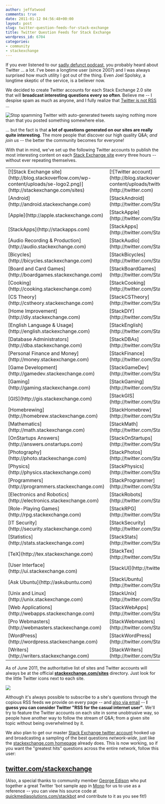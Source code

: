 ```yaml
---
author: jeffatwood
comments: true
date: 2011-01-12 04:56:48+00:00
layout: post
slug: twitter-question-feeds-for-stack-exchange
title: Twitter Question Feeds for Stack Exchange
wordpress_id: 6704
categories:
- community
- stackexchange
---
```


If you ever listened to our [sadly defunct podcast](http://blog.stackoverflow.com/category/podcasts/), you probably heard about Twitter ... a lot. I've been a longtime user (since 2007) and I was always surprised how much utility I got out of the thing. Even Joel Spolsky, a longtime skeptic of the service, is a believer now.

We decided to create Twitter accounts for each Stack Exchange 2.0 site that will **broadcast interesting questions every so often**. Believe me -- I despise spam as much as anyone, and I fully realize that [Twitter is not RSS](http://twitter.com/#!/isnotrss) ...

![Stop spamming Twitter with auto-generated tweets saying nothing more than that you posted something somewhere else.](http://blog.stackoverflow.com/wp-content/uploads/twitter-is-not-rss.png)

... but the fact is that **a lot of questions generated on our sites are really quite interesting**. The more people that discover our high quality Q&A; _and join us_ -- the better the community becomes for everyone!

With that in mind, we've set up the following Twitter accounts to publish the most interesting content on each [Stack Exchange site](http://stackexchange.com/sites) every three hours -- without ever repeating themselves.

<table cellpadding="2" width="400" cellspacing="2" >

<tr >

<td >
[![Stack Exchange site](http://blog.stackoverflow.com/wp-content/uploads/se-logo2.png)](http://stackexchange.com/sites)

</td>


<td >
[![Twitter account](http://blog.stackoverflow.com/wp-content/uploads/twitter-logo1.png)](http://twitter.com)

</td>

<tr >

<td >[Android](http://android.stackexchange.com)
</td>

<td >[StackAndroid](http://twitter.com/StackAndroid)
</td>
</tr>

<tr >

<td >[Apple](http://apple.stackexchange.com)
</td>

<td >[StackApple](http://twitter.com/StackApple)
</td>
</tr>

<tr >

<td >[StackApps](http://stackapps.com)
</td>

<td >[StackApps](http://twitter.com/StackApps)
</td>
</tr>

<tr >

<td >[Audio Recording & Production](http://audio.stackexchange.com)
</td>

<td >[StackAudio](http://twitter.com/StackAudio)
</td>
</tr>

<tr >

<td >[Bicycles](http://bicycles.stackexchange.com)
</td>

<td >[StackBicycles](http://twitter.com/StackBicycles)
</td>
</tr>

<tr >

<td >[Board and Card Games](http://boardgames.stackexchange.com)
</td>

<td >[StackBoardGames](http://twitter.com/StackBoardGames)
</td>
</tr>

<tr >

<td >[Cooking](http://cooking.stackexchange.com)
</td>

<td >[StackCooking](http://twitter.com/StackCooking)
</td>
</tr>

<tr >

<td >[CS Theory](http://cstheory.stackexchange.com)
</td>

<td >[StackCSTheory](http://twitter.com/StackCSTheory)
</td>
</tr>

<tr >

<td >[Home Improvement](http://diy.stackexchange.com)
</td>

<td >[StackDIY](http://twitter.com/StackDIY)
</td>
</tr>

<tr >

<td >[English Language & Usage](http://english.stackexchange.com)
</td>

<td >[StackEnglish](http://twitter.com/StackEnglish)
</td>
</tr>


<tr >

<td >[Database Administrators](http://dba.stackexchange.com)
</td>

<td >[StackDBAs](http://twitter.com/StackDBAs)
</td>
</tr>

<tr >

<td >[Personal Finance and Money](http://money.stackexchange.com)
</td>

<td >[StackFinance](http://twitter.com/StackFinance)
</td>
</tr>

<tr >

<td >[Game Development](http://gamedev.stackexchange.com)
</td>

<td >[StackGameDev](http://twitter.com/StackGameDev)
</td>
</tr>

<tr >

<td >[Gaming](http://gaming.stackexchange.com)
</td>

<td >[StackGaming](http://twitter.com/StackGaming)
</td>
</tr>

<tr >

<td >[GIS](http://gis.stackexchange.com)
</td>

<td >[StackGIS](http://twitter.com/StackGIS)
</td>
</tr>

<tr >

<td >[Homebrewing](http://homebrew.stackexchange.com)
</td>

<td >[StackHomebrew](http://twitter.com/StackHomebrew)
</td>
</tr>

<tr >

<td >[Mathematics](http://math.stackexchange.com)
</td>

<td >[StackMath](http://twitter.com/StackMath)
</td>
</tr>

<tr >

<td >[OnStartups Answers](http://answers.onstartups.com)
</td>

<td >[StackOnStartups](http://twitter.com/StackOnStartups)
</td>
</tr>

<tr >

<td >[Photography](http://photo.stackexchange.com)
</td>

<td >[StackPhotos](http://twitter.com/StackPhotos)
</td>
</tr>

<tr >

<td >[Physics](http://physics.stackexchange.com)
</td>

<td >[StackPhysics](http://twitter.com/StackPhysics)
</td>
</tr>

<tr >

<td >[Programmers](http://programmers.stackexchange.com)
</td>

<td >[StackProgrammer](http://twitter.com/StackProgrammer)
</td>
</tr>

<tr >

<td >[Electronics and Robotics](http://electronics.stackexchange.com)
</td>

<td >[StackRobots](http://twitter.com/StackRobots)
</td>
</tr>

<tr >

<td >[Role-Playing Games](http://rpg.stackexchange.com)
</td>

<td >[StackRPG](http://twitter.com/StackRPG)
</td>
</tr>

<tr >

<td >[IT Security](http://security.stackexchange.com)
</td>

<td >[StackSecurity](http://twitter.com/StackSecurity)
</td>
</tr>

<tr >

<td >[Statistics](http://stats.stackexchange.com)
</td>

<td >[StackStats](http://twitter.com/StackStats)
</td>
</tr>

<tr >

<td >[TeX](http://tex.stackexchange.com)
</td>

<td >[StackTex](http://twitter.com/StackTex)
</td>
</tr>

<tr >

<td >[User Interface](http://ui.stackexchange.com)
</td>

<td >[StackUI](http://twitter.com/StackUI)
</td>
</tr>

<tr >

<td >[Ask Ubuntu](http://askubuntu.com)
</td>

<td >[StackUbuntu](http://twitter.com/StackUbuntu)
</td>
</tr>

<tr >

<td >[Unix and Linux](http://unix.stackexchange.com)
</td>

<td >[StackUnix](http://twitter.com/StackUnix)
</td>
</tr>

<tr >

<td >[Web Applications](http://webapps.stackexchange.com)
</td>

<td >[StackWebApps](http://twitter.com/StackWebApps)
</td>
</tr>

<tr >

<td >[Pro Webmasters](http://webmasters.stackexchange.com)
</td>

<td >[StackWebmasters](http://twitter.com/StackWebmasters)
</td>
</tr>

<tr >

<td >[WordPress](http://wordpress.stackexchange.com)
</td>

<td >[StackWordPress](http://twitter.com/StackWordPress)
</td>
</tr>

<tr >

<td >[Writers](http://writers.stackexchange.com)
</td>

<td >[StackWriters](http://twitter.com/StackWriters)
</td>
</tr>

</table>

As of June 2011, the authoritative list of sites and Twitter accounts will always be at the official **[stackexchange.com/sites](http://stackexchange.com/sites)** directory. Just look for the little Twitter icons next to each site.

[![](http://blog.stackoverflow.com/wp-content/uploads/sites-directory-twitter-accounts.png)](http://stackexchange.com/sites)

Although it's always possible to subscribe to a site's questions  through the copious RSS feeds we provide on every page -- and [also via email](http://blog.stackoverflow.com/2011/01/tag-favorites-and-tag-subscriptions/) -- **I guess you can consider Twitter "RSS for the casual internet user"**. We'll try to feature the Twitter accounts on each site in some unobtrusive way, so people have another way to follow the stream of Q&A; from a given site topic without being overwhelmed by it.

We also plan to get our master [Stack Exchange twitter account](http://twitter.com/stackexchange) hooked up and broadcasting a sampling of the best questions _network-wide_, just like the [stackexchange.com homepage](http://stackexchange.com/) already does. This is now working, so if you want the "greatest hits" questions across the entire network, follow this user:



## [twitter.com/stackexchange](http://twitter.com/stackexchange)



(Also, a special thanks to community member [George Edison](http://stackapps.com/users/18/george-edison) who put together a great Twitter 'bot sample app in [Mono](http://www.mono-project.com) for us to use as a reference -- you can view his source code at [quickmediasolutions.com/stackbot](http://quickmediasolutions.com/stackbot/) and contribute to it as you see fit!)
